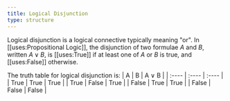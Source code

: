 ```yaml
---
title: Logical Disjunction
type: structure
---
```


Logical disjunction is a logical connective typically meaning "or". In [[uses:Propositional Logic]], the disjunction of two formulae $A$ and $B$, written $A \lor B$, is [[uses:True]] if at least one of $A$ or $B$ is true, and [[uses:False]] otherwise.

The truth table for logical disjunction is:
| A     | B     | A ∨ B |
| :---- | :---- | :---- |
| True  | True  | True  |
| True  | False | True  |
| False | True  | True  |
| False | False | False |
